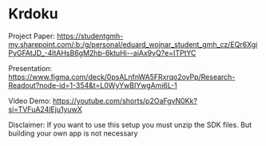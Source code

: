 # Krdoku

Project Paper:
https://studentgmh-my.sharepoint.com/:b:/g/personal/eduard_wojnar_student_gmh_cz/EQr6XgiPyGFAtJD_-4ltAHsB6gM2hb-6ktuHi--aiAx9yQ?e=ITPtYC

Presentation:
https://www.figma.com/deck/0psALnfnWA5FRxrqo2oyPp/Research-Readout?node-id=1-354&t=L0WyYwBIYwgAmi6L-1

Video Demo:
https://youtube.com/shorts/p2OaFgvN0Kk?si=TVFuA24lEju1yuwX

Disclaimer:
If you want to use this setup you must unzip the SDK files. But building your own app is not necessary
